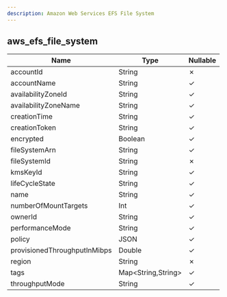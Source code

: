 ```yaml
---
description: Amazon Web Services EFS File System
---
```

aws_efs_file_system
-------------------

| **Name**                     | **Type**           | **Nullable** |
| ---------------------------- | ------------------ | ------------ |
| accountId                    | String             | &cross;      |
| accountName                  | String             | &check;      |
| availabilityZoneId           | String             | &check;      |
| availabilityZoneName         | String             | &check;      |
| creationTime                 | String             | &check;      |
| creationToken                | String             | &check;      |
| encrypted                    | Boolean            | &check;      |
| fileSystemArn                | String             | &check;      |
| fileSystemId                 | String             | &cross;      |
| kmsKeyId                     | String             | &check;      |
| lifeCycleState               | String             | &check;      |
| name                         | String             | &check;      |
| numberOfMountTargets         | Int                | &check;      |
| ownerId                      | String             | &check;      |
| performanceMode              | String             | &check;      |
| policy                       | JSON               | &check;      |
| provisionedThroughputInMibps | Double             | &check;      |
| region                       | String             | &cross;      |
| tags                         | Map<String,String> | &check;      |
| throughputMode               | String             | &check;      |

